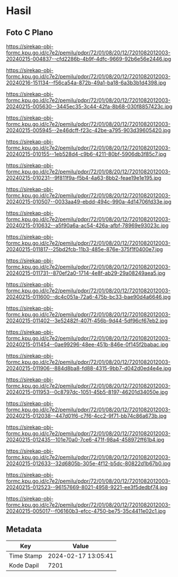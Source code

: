 # Hasil

## Foto C Plano

https://sirekap-obj-formc.kpu.go.id/c7e2/pemilu/pdpr/72/01/08/20/12/7201082012003-20240215-004837--cfd2286b-4b9f-4dfc-9669-92b6e56e2446.jpg

https://sirekap-obj-formc.kpu.go.id/c7e2/pemilu/pdpr/72/01/08/20/12/7201082012003-20240216-151134--f56ca54a-872b-49a1-ba18-6a3b3b1d4398.jpg

https://sirekap-obj-formc.kpu.go.id/c7e2/pemilu/pdpr/72/01/08/20/12/7201082012003-20240215-005630--3445ec35-3c44-42fa-8b68-030f8857423c.jpg

https://sirekap-obj-formc.kpu.go.id/c7e2/pemilu/pdpr/72/01/08/20/12/7201082012003-20240215-005945--2e46dcff-f23c-42be-a795-903d39605420.jpg

https://sirekap-obj-formc.kpu.go.id/c7e2/pemilu/pdpr/72/01/08/20/12/7201082012003-20240215-010155--1eb528d4-c9b6-4211-80bf-5906db3f85c7.jpg

https://sirekap-obj-formc.kpu.go.id/c7e2/pemilu/pdpr/72/01/08/20/12/7201082012003-20240215-010231--9f811f9a-f5b4-4a63-8bb2-feae19e1e195.jpg

https://sirekap-obj-formc.kpu.go.id/c7e2/pemilu/pdpr/72/01/08/20/12/7201082012003-20240215-010507--0033aa49-ebdd-494c-990a-4d14706fd33e.jpg

https://sirekap-obj-formc.kpu.go.id/c7e2/pemilu/pdpr/72/01/08/20/12/7201082012003-20240215-010632--a5f90a6a-ac54-426a-afbf-78969e93023c.jpg

https://sirekap-obj-formc.kpu.go.id/c7e2/pemilu/pdpr/72/01/08/20/12/7201082012003-20240215-011817--25bd2fcb-11b3-485e-876e-375f1f0400e7.jpg

https://sirekap-obj-formc.kpu.go.id/c7e2/pemilu/pdpr/72/01/08/20/12/7201082012003-20240215-011731--870ef2a0-1714-4e8f-ab29-29a08249aea5.jpg

https://sirekap-obj-formc.kpu.go.id/c7e2/pemilu/pdpr/72/01/08/20/12/7201082012003-20240215-011600--dc4c051a-72a6-475b-bc33-bae90d4a6646.jpg

https://sirekap-obj-formc.kpu.go.id/c7e2/pemilu/pdpr/72/01/08/20/12/7201082012003-20240215-011402--3e52482f-407f-456b-9d44-5df96cf67eb2.jpg

https://sirekap-obj-formc.kpu.go.id/c7e2/pemilu/pdpr/72/01/08/20/12/7201082012003-20240215-011454--0ae99296-48ee-451b-846e-0f145f2babac.jpg

https://sirekap-obj-formc.kpu.go.id/c7e2/pemilu/pdpr/72/01/08/20/12/7201082012003-20240215-011906--884d8ba8-fd88-4315-9bb7-d042d0ed4e4e.jpg

https://sirekap-obj-formc.kpu.go.id/c7e2/pemilu/pdpr/72/01/08/20/12/7201082012003-20240215-011953--0c8797dc-1051-45b5-8197-46201d34050e.jpg

https://sirekap-obj-formc.kpu.go.id/c7e2/pemilu/pdpr/72/01/08/20/12/7201082012003-20240215-012038--447d01f6-c7f6-4cc2-9f71-bb74c86a673b.jpg

https://sirekap-obj-formc.kpu.go.id/c7e2/pemilu/pdpr/72/01/08/20/12/7201082012003-20240215-012435--101e70a0-7ce6-471f-98a4-458972ff61b4.jpg

https://sirekap-obj-formc.kpu.go.id/c7e2/pemilu/pdpr/72/01/08/20/12/7201082012003-20240215-012633--32d6805b-305e-4f12-b5dc-80822d1b67b0.jpg

https://sirekap-obj-formc.kpu.go.id/c7e2/pemilu/pdpr/72/01/08/20/12/7201082012003-20240215-012523--96157669-8021-4958-9221-ee3f5dedbf74.jpg

https://sirekap-obj-formc.kpu.go.id/c7e2/pemilu/pdpr/72/01/08/20/12/7201082012003-20240215-005017--f06160b3-efcc-4750-be75-35c4411e02c1.jpg


## Metadata

| Key        | Value               |
| ---------- | ------------------- |
| Time Stamp | 2024-02-17 13:05:41 |
| Kode Dapil | 7201                |



